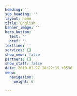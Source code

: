 ```yaml
---
heading: ''
sub_heading: ''
layout: home
title: English
banner_image: ''
hero_button:
  text: ''
  href: ''
textline: ''
services: []
show_news: false
partners: []
show_staff: false
date: 2019-01-27 18:22:19 +0530
menu:
  navigation:
    weight: 6

---
```

